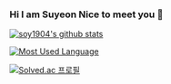 ### Hi I am Suyeon Nice to meet you 👋


 [![soy1904's github stats](https://github-readme-stats.vercel.app/api?username=soy1904&show_icons=true&theme=buefy)](https://github.com/soy1904/github-readme-stats)
  
  [![Most Used Language](https://github-readme-stats.vercel.app/api/top-langs/?username=soy1904&layout=compact&theme=buefy)](https://github.com/anuraghazra/github-readme-stats)

  [![Solved.ac 프로필](http://mazassumnida.wtf/api/v2/generate_badge?boj=soy1904)](https://solved.ac/soy1904)
  
<!--
**Jsuyeon/Jsuyeon** is a ✨ _special_ ✨ repository because its `README.md` (this file) appears on your GitHub profile.

Here are some ideas to get you started:

- 🔭 I’m currently working on ...
- 🌱 I’m currently learning ...
- 👯 I’m looking to collaborate on ...
- 🤔 I’m looking for help with ...
- 💬 Ask me about ...
- 📫 How to reach me: ...
- 😄 Pronouns: ...
- ⚡ Fun fact: ...
->
-

